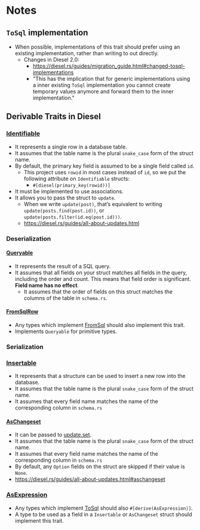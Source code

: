 # Notes

## `ToSql` implementation

* When possible, implementations of this trait should prefer using an existing implementation, rather than writing to out directly.
    * Changes in Diesel 2.0: 
        * <https://diesel.rs/guides/migration_guide.html#changed-tosql-implementations>
        * "This has the implication that for generic implementations using a inner existing `ToSql` implementation you cannot create temporary values anymore and forward them to the inner implementation."

## Derivable Traits in Diesel

### [Identifiable](https://docs.diesel.rs/2.0.x/diesel/prelude/trait.Identifiable.html)

* It represents a single row in a database table.
* It assumes that the table name is the plural `snake_case` form of the struct name.
* By default, the primary key field is assumed to be a single field called `id`.
    * This project uses `rowid` in most cases instead of `id`, so we put the following attribute on `Identifiable` structs:
        * `#[diesel(primary_key(rowid))]`
* It must be implemented to use associations. 
* It allows you to pass the struct to `update`.
    * When we write `update(post)`, that’s equivalent to writing `update(posts.find(post.id))`, or `update(posts.filter(id.eq(post.id)))`.
    * <https://diesel.rs/guides/all-about-updates.html>

### Deserialization

#### [Queryable](https://docs.diesel.rs/2.0.x/diesel/prelude/trait.Queryable.html)

* It represents the result of a SQL query.
* It assumes that all fields on your struct matches all fields in the query, including the order and count. This means that field order is significant. **Field name has no effect**.
    * It assumes that the order of fields on this struct matches the columns of the table in `schema.rs`.

#### [FromSqlRow](https://docs.diesel.rs/2.0.x/diesel/deserialize/trait.FromSqlRow.html)

* Any types which implement [FromSql](https://docs.diesel.rs/2.0.x/diesel/deserialize/trait.FromSql.html) should also implement this trait. 
* Implements `Queryable` for primitive types.

### Serialization

### [Insertable](https://docs.diesel.rs/2.0.x/diesel/prelude/trait.Insertable.html)

* It represents that a structure can be used to insert a new row into the database. 
* It assumes that the table name is the plural `snake_case` form of the struct name.
* It assumes that every field name matches the name of the corresponding column in `schema.rs`

#### [AsChangeset](https://docs.diesel.rs/2.0.x/diesel/query_builder/trait.AsChangeset.html)

* It can be passed to [update.set](https://docs.diesel.rs/2.0.x/diesel/query_builder/struct.UpdateStatement.html#method.set).
* It assumes that the table name is the plural `snake_case` form of the struct name.
* It assumes that every field name matches the name of the corresponding column in `schema.rs`
* By default, any `Option` fields on the struct are skipped if their value is `None`.
* <https://diesel.rs/guides/all-about-updates.html#aschangeset>

### [AsExpression](https://docs.diesel.rs/2.0.x/diesel/expression/trait.AsExpression.html)

* Any types which implement [ToSql](https://docs.diesel.rs/2.0.x/diesel/serialize/trait.ToSql.html) should also `#[derive(AsExpression)]`.
* A type to be used as a field in a `Insertable` or `AsChangeset` struct should implement this trait.
